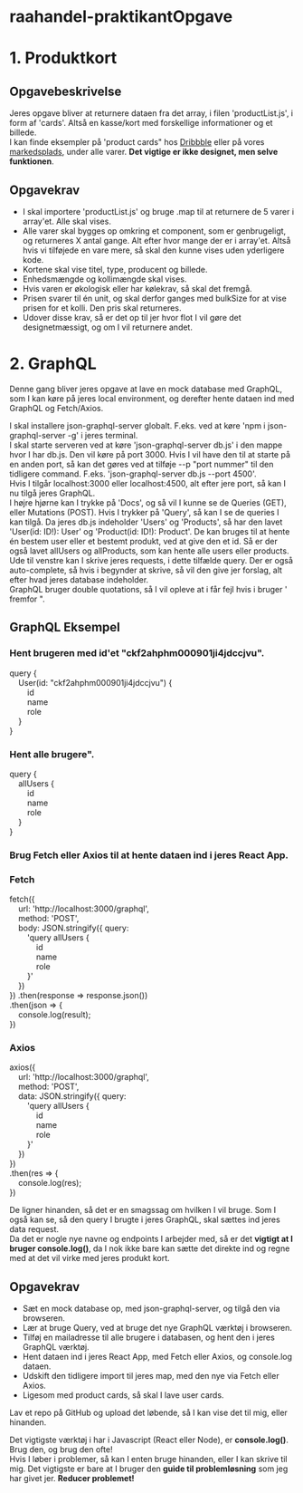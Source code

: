 # raahandel-praktikantOpgave

# 1. Produktkort
## Opgavebeskrivelse
Jeres opgave bliver at returnere dataen fra det array, i filen 'productList.js', i form af 'cards'. Altså en kasse/kort med forskellige informationer og et billede.  
I kan finde eksempler på 'product cards" hos [Dribbble](https://dribbble.com/search/product%20card) eller på vores [markedsplads](https://markedsplads.raahandel.dk/), under alle varer. **Det vigtige er ikke designet, men selve funktionen**.

## Opgavekrav
* I skal importere 'productList.js' og bruge .map til at returnere de 5 varer i array'et. Alle skal vises.
* Alle varer skal bygges op omkring et component, som er genbrugeligt, og returneres X antal gange. Alt efter hvor mange der er i array'et. Altså hvis vi tilføjede en vare mere, så skal den kunne vises uden yderligere kode.
* Kortene skal vise titel, type, producent og billede.
* Enhedsmængde og kollimængde skal vises.
* Hvis varen er økologisk eller har kølekrav, så skal det fremgå.
* Prisen svarer til én unit, og skal derfor ganges med bulkSize for at vise prisen for et kolli. Den pris skal returneres.
* Udover disse krav, så er det op til jer hvor flot I vil gøre det designetmæssigt, og om I vil returnere andet.

# 2. GraphQL
Denne gang bliver jeres opgave at lave en mock database med GraphQL, som I kan køre på jeres local environment, og derefter hente dataen ind med GraphQL og Fetch/Axios.

I skal installere json-graphql-server globalt. F.eks. ved at køre 'npm i json-graphql-server -g' i jeres terminal.  
I skal starte serveren ved at køre 'json-graphql-server db.js' i den mappe hvor I har db.js. Den vil køre på port 3000. Hvis I vil have den til at starte på en anden port, så kan det gøres ved at tilføje --p "port nummer" til den tidligere command. F.eks. 'json-graphql-server db.js --port 4500'.  
Hvis I tilgår localhost:3000 eller localhost:4500, alt efter jere port, så kan I nu tilgå jeres GraphQL.  
I højre hjørne kan I trykke på 'Docs', og så vil I kunne se de Queries (GET), eller Mutations (POST). Hvis I trykker på 'Query', så kan I se de queries I kan tilgå. Da jeres db.js indeholder 'Users' og 'Products', så har den lavet 'User(id: ID!): User' og 'Product(id: ID!): Product'. De kan bruges til at hente én bestem user eller et bestemt produkt, ved at give den et id. Så er der også lavet allUsers og allProducts, som kan hente alle users eller products.  
Ude til venstre kan I skrive jeres requests, i dette tilfælde query. Der er også auto-complete, så hvis i begynder at skrive, så vil den give jer forslag, alt efter hvad jeres database indeholder.  
GraphQL bruger double quotations, så I vil opleve at i får fejl hvis i bruger ' fremfor ".

## GraphQL Eksempel
### Hent brugeren med id'et "ckf2ahphm000901ji4jdccjvu".
query {  
&nbsp;&nbsp;&nbsp;&nbsp;User(id: "ckf2ahphm000901ji4jdccjvu") {  
&nbsp;&nbsp;&nbsp;&nbsp;&nbsp;&nbsp;&nbsp;&nbsp;id  
&nbsp;&nbsp;&nbsp;&nbsp;&nbsp;&nbsp;&nbsp;&nbsp;name  
&nbsp;&nbsp;&nbsp;&nbsp;&nbsp;&nbsp;&nbsp;&nbsp;role  
&nbsp;&nbsp;&nbsp;&nbsp;}  
}

### Hent alle brugere".
query {  
&nbsp;&nbsp;&nbsp;&nbsp;allUsers {  
&nbsp;&nbsp;&nbsp;&nbsp;&nbsp;&nbsp;&nbsp;&nbsp;id  
&nbsp;&nbsp;&nbsp;&nbsp;&nbsp;&nbsp;&nbsp;&nbsp;name  
&nbsp;&nbsp;&nbsp;&nbsp;&nbsp;&nbsp;&nbsp;&nbsp;role  
&nbsp;&nbsp;&nbsp;&nbsp;}  
}

### Brug Fetch eller Axios til at hente dataen ind i jeres React App.
### Fetch
fetch({  
&nbsp;&nbsp;&nbsp;&nbsp;url: 'http://localhost:3000/graphql',  
&nbsp;&nbsp;&nbsp;&nbsp;method: 'POST',  
&nbsp;&nbsp;&nbsp;&nbsp;body: JSON.stringify({ query:  
&nbsp;&nbsp;&nbsp;&nbsp;&nbsp;&nbsp;&nbsp;&nbsp;'query allUsers {  
&nbsp;&nbsp;&nbsp;&nbsp;&nbsp;&nbsp;&nbsp;&nbsp;&nbsp;&nbsp;&nbsp;&nbsp;id  
&nbsp;&nbsp;&nbsp;&nbsp;&nbsp;&nbsp;&nbsp;&nbsp;&nbsp;&nbsp;&nbsp;&nbsp;name  
&nbsp;&nbsp;&nbsp;&nbsp;&nbsp;&nbsp;&nbsp;&nbsp;&nbsp;&nbsp;&nbsp;&nbsp;role  
&nbsp;&nbsp;&nbsp;&nbsp;&nbsp;&nbsp;&nbsp;&nbsp;}'  
&nbsp;&nbsp;&nbsp;&nbsp;})  
})
.then(response => response.json())  
.then(json => {  
&nbsp;&nbsp;&nbsp;&nbsp;console.log(result);  
})

### Axios
axios({  
&nbsp;&nbsp;&nbsp;&nbsp;url: 'http://localhost:3000/graphql',  
&nbsp;&nbsp;&nbsp;&nbsp;method: 'POST',  
&nbsp;&nbsp;&nbsp;&nbsp;data: JSON.stringify({ query:  
&nbsp;&nbsp;&nbsp;&nbsp;&nbsp;&nbsp;&nbsp;&nbsp;'query allUsers {  
&nbsp;&nbsp;&nbsp;&nbsp;&nbsp;&nbsp;&nbsp;&nbsp;&nbsp;&nbsp;&nbsp;&nbsp;id  
&nbsp;&nbsp;&nbsp;&nbsp;&nbsp;&nbsp;&nbsp;&nbsp;&nbsp;&nbsp;&nbsp;&nbsp;name  
&nbsp;&nbsp;&nbsp;&nbsp;&nbsp;&nbsp;&nbsp;&nbsp;&nbsp;&nbsp;&nbsp;&nbsp;role  
&nbsp;&nbsp;&nbsp;&nbsp;&nbsp;&nbsp;&nbsp;&nbsp;}'  
&nbsp;&nbsp;&nbsp;&nbsp;})  
})  
.then(res => {  
&nbsp;&nbsp;&nbsp;&nbsp;console.log(res);  
})

De ligner hinanden, så det er en smagssag om hvilken I vil bruge. Som I også kan se, så den query I brugte i jeres GraphQL, skal sættes ind jeres data request.  
Da det er nogle nye navne og endpoints I arbejder med, så er det **vigtigt at I bruger console.log()**, da I nok ikke bare kan sætte det direkte ind og regne med at det vil virke med jeres produkt kort.

## Opgavekrav
* Sæt en mock database op, med json-graphql-server, og tilgå den via browseren.
* Lær at bruge Query, ved at bruge det nye GraphQL værktøj i browseren.
* Tilføj en mailadresse til alle brugere i databasen, og hent den i jeres GraphQL værktøj.
* Hent dataen ind i jeres React App, med Fetch eller Axios, og console.log dataen.
* Udskift den tidligere import til jeres map, med den nye via Fetch eller Axios.
* Ligesom med product cards, så skal I lave user cards.


Lav et repo på GitHub og upload det løbende, så I kan vise det til mig, eller hinanden.

Det vigtigste værktøj i har i Javascript (React eller Node), er **console.log()**. Brug den, og brug den ofte!  
Hvis I løber i problemer, så kan I enten bruge hinanden, eller I kan skrive til mig. Det vigtigste er bare at I bruger den **guide til problemløsning** som jeg har givet jer. **Reducer problemet!**